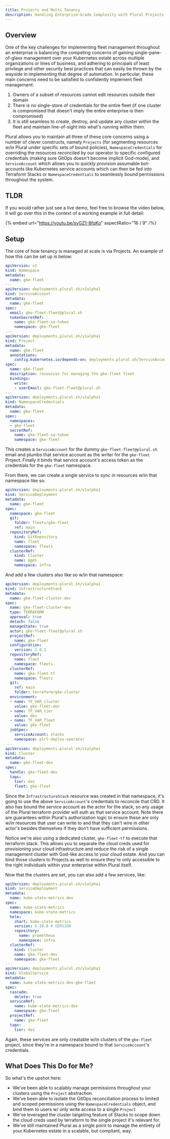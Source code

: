 ```yaml
---
title: Projects and Multi Tenancy
description: Handling Enterprise-Grade Complexity with Plural Projects
---
```


## Overview

One of the key challenges for implementing fleet management throughout an enterprise is balancing the competing concerns of gaining single-pane-of-glass management over your Kubernetes estate across multiple organizations or lines of business, and adhering to principals of least privilege and other security best practices that can easily be thrown by the wayside in implementing that degree of automation. In particular, these main concerns need to be satisfied to confidently implement fleet management:

1. Owners of a subset of resources cannot edit resources outside their domain
2. There is no single-store of credentials for the entire fleet (if one cluster is compromised that doesn't imply the entire enterprise is then compromised)
3. It is still seamless to create, destroy, and update any cluster within the fleet and maintain line-of-sight into what's running within them.

Plural allows you to maintain all three of these core concerns using a number of clever constructs, namely `Projects` (for segmenting resources w/in Plural under specific sets of bound policies), `NamespaceCredentials` for overriding the resources reconciled by our operator to specific configured credentials (making sure GitOps doesn't become implicit God-mode), and `ServiceAccount` which allows you to quickly provision assumable bot-accounts like Kubernetes service accounts which can then be fed into Terraform Stacks or `NamespaceCredentials` to seamlessly bound permissions throughout the system.

## TLDR

If you would rather just see a live demo, feel free to browse the video below, it will go over this in the context of a working example in full detail:

{% embed url="https://youtu.be/svGZ1-8fqKo" aspectRatio="16 / 9" /%}

## Setup 

The core of how tenancy is managed at scale is via Projects.  An example of how this can be set up is below:

```yaml
apiVersion: v1
kind: Namespace
metadata:
  name: gke-fleet
---
apiVersion: deployments.plural.sh/v1alpha1
kind: ServiceAccount
metadata:
  name: gke-fleet
spec:
  email: gke-fleet-fleet@plural.sh
  tokenSecretRef:
    name: gke-fleet-sa-token
    namespace: gke-fleet
---
apiVersion: deployments.plural.sh/v1alpha1
kind: Project
metadata:
  name: gke-fleet
  annotations:
    config.kubernetes.io/depends-on: deployments.plural.sh/ServiceAccount/gke-fleet
spec:
  name: gke-fleet
  description: resources for managing the gke-fleet fleet
  bindings:
    write:
    - userEmail: gke-fleet-fleet@plural.sh
---
apiVersion: deployments.plural.sh/v1alpha1
kind: NamespaceCredentials
metadata:
  name: gke-fleet
spec:
  namespaces:
  - gke-fleet
  secretRef:
    name: gke-fleet-sa-token
    namespace: gke-fleet
```

This creates a `ServiceAccount` for the dummy `gke-fleet-fleet@plural.sh` email and plumbs that service account as the writer for the `gke-fleet` Project.  Finally it binds that service account's access token as the credentials for the `gke-fleet` namespace.

From there, we can create a single service to sync in resources w/in that namespace like so:

```yaml
apiVersion: deployments.plural.sh/v1alpha1
kind: ServiceDeployment
metadata:
  name: gke-fleet
spec:
  namespace: gke-fleet
  git:
    folder: fleets/gke-fleet
    ref: main
  repositoryRef:
    kind: GitRepository
    name: fleet
    namespace: fleets
  clusterRef:
    kind: Cluster
    name: mgmt
    namespace: infra
```

And add a few clusters also like so w/in that namespace:

```yaml
apiVersion: deployments.plural.sh/v1alpha1
kind: InfrastructureStack
metadata:
  name: gke-fleet-cluster-dev
spec:
  name: gke-fleet-cluster-dev
  type: TERRAFORM
  approval: true
  detach: false
  manageState: true
  actor: gke-fleet-fleet@plural.sh
  projectRef:
    name: gke-fleet
  configuration:
    version: 1.8.2
  repositoryRef:
    name: fleet
    namespace: fleets
  clusterRef:
    name: gke-fleet-tf
    namespace: fleets
  git:
    ref: main
    folder: terraform/gke-cluster
  environment:
  - name: TF_VAR_cluster
    value: gke-fleet-dev
  - name: TF_VAR_tier
    value: dev
  - name: TF_VAR_fleet
    value: gke-fleet
  jobSpec:
    serviceAccount: stacks
    namespace: plrl-deploy-operator
---
apiVersion: deployments.plural.sh/v1alpha1
kind: Cluster
metadata:
  name: gke-fleet-dev
spec:
  handle: gke-fleet-dev
  tags:
    tier: dev
    fleet: gke-fleet
```

Since the `InfrastructureStack` resource was created in that namespace, it's going to use the above `ServiceAccount`'s credentials to reconcile that CRD.  It also has bound the service account as the actor for the stack, so any usage of the Plural terraform provider will auth as that service account.  Note there are guarantees within Plural's authorization logic to ensure these are only w/in resources that user can write to and that they can't wire in other actor's besides themselves if they don't have sufficient permissions.

Notice we're also using a dedicated cluster, `gke-fleet-tf` to execute that terraform stack.  This allows you to separate the cloud creds used for provisioning your cloud infrastructure and reduce the risk of a single management cluster with God-like access to your cloud estate.  And you can bind those clusters to Projects as well to ensure they're only accessible to the right individuals within your enterprise within Plural itself.

Now that the clusters are set, you can also add a few services, like:

```yaml
apiVersion: deployments.plural.sh/v1alpha1
kind: ServiceDeployment
metadata:
  name: kube-state-metrics-dev
spec:
  name: kube-state-metrics
  namespace: kube-state-metrics
  helm:
    chart: kube-state-metrics
    version: 5.19.0 # VERSION
    repository:
      name: prometheus
      namespace: infra
  clusterRef:
    kind: Cluster
    name: gke-fleet-dev
    namespace: gke-fleet
---
apiVersion: deployments.plural.sh/v1alpha1
kind: GlobalService
metadata:
  name: kube-state-metrics-dev-gke-fleet
spec:
  cascade:
    delete: true
  serviceRef:
    name: kube-state-metrics-dev
    namespace: gke-fleet
  projectRef:
    name: gke-fleet
  tags:
    tier: dev
```

Again, these services are only creatable w/in clusters of the `gke-fleet` project, since they're in a namespace bound to that `ServiceAccount`'s credentials.

## What Does This Do for Me?

So what's the upshot here:

* We've been able to scalably manage permissions throughout your clusters using the `Project` abstraction.
* We've been able to isolate the GitOps reconciliation process to limited and scoped permissions using the `NamespaceCredentials` object, and bind them to users w/ only write access to a single `Project`
* We've leveraged the cluster targeting feature of Stacks to scope down the cloud creds used by terraform to the single project it's relevant for.
* We've still maintained Plural as a single point to manage the entirety of your Kubernetes estate in a scalable, but compliant, way.